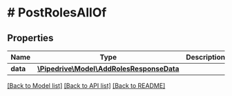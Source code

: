 # # PostRolesAllOf

## Properties

Name | Type | Description | Notes
------------ | ------------- | ------------- | -------------
**data** | [**\Pipedrive\Model\AddRolesResponseData**](AddRolesResponseData.md) |  | [optional]

[[Back to Model list]](../../README.md#models) [[Back to API list]](../../README.md#endpoints) [[Back to README]](../../README.md)
